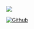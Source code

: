 <img src="https://github-readme-stats.vercel.app/api?username=Vezono&show_icons=true&count_private=true&theme=tokyonight">

[![Github](https://img.shields.io/github/followers/Vezono?style=social)](https://github.com/Vezono/)
